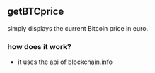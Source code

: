 ## getBTCprice

simply displays the current Bitcoin price in euro.



### how does it work?

- it uses the api of blockchain.info
